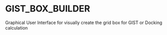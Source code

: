 # GIST_BOX_BUILDER
Graphical User Interface for visually create the grid box for GIST or Docking calculation
